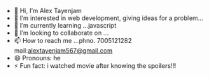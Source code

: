 - 👋 Hi, I’m Alex Tayenjam
- 👀 I’m interested in web development, giving ideas for a problem...
- 🌱 I’m currently learning ...javascript
- 💞️ I’m looking to collaborate on ...
- 📫 How to reach me ...phno. 7005121282 mail:alextayenjam567@gmail.com
- 😄 Pronouns: he
- ⚡ Fun fact: i watched movie after knowing the spoilers!!!

<!---
Tayenja/Tayenja is a ✨ special ✨ repository because its `README.md` (this file) appears on your GitHub profile.
You can click the Preview link to take a look at your changes.
--->

